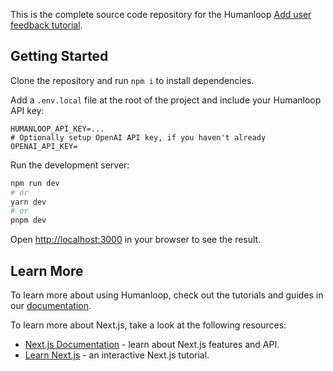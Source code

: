 This is the complete source code repository for the Humanloop [Add user feedback tutorial](https://docs.humanloop.com/docs/tutorials/capture-user-feedback).

## Getting Started

Clone the repository and run `npm i` to install dependencies.

Add a `.env.local` file at the root of the project and include your Humanloop API key:

```
HUMANLOOP_API_KEY=...
# Optionally setup OpenAI API key, if you haven't already
OPENAI_API_KEY=
```

Run the development server:

```bash
npm run dev
# or
yarn dev
# or
pnpm dev
```

Open [http://localhost:3000](http://localhost:3000) in your browser to see the result.

## Learn More

To learn more about using Humanloop, check out the tutorials and guides in our [documentation](https://docs.humanloop.com/).

To learn more about Next.js, take a look at the following resources:

- [Next.js Documentation](https://nextjs.org/docs) - learn about Next.js features and API.
- [Learn Next.js](https://nextjs.org/learn) - an interactive Next.js tutorial.
